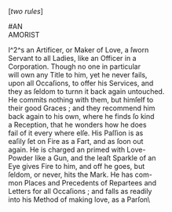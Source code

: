 [*two rules*]

#AN\
AMORIST

I^2^s an Artificer, or Maker of Love, a ſworn\
Servant to all Ladies, like an Officer in a\
Corporation. Though no one in particular\
will own any Title to him, yet he never fails,\
upon all Occaſions, to offer his Services, and\
they as ſeldom to turnn it back again untouched.\
He commits nothing with them, but himſelf to\
their good Graces ; and they recommend him\
back again to his own, where he finds ſo kind\
a Reception, that he wonders how he does\
fail of it every where elſe.  His Paſſion is as\
eaſily ſet on Fire as a Fart, and as ſoon out\
again. He is charged an primed with Love-\
Powder like a Gun, and the leaſt Sparkle of an\
Eye gives Fire to him, and off he goes, but\
ſeldom, or never, hits the Mark.  He has com-\
mon Places and Precedents of Repartees and\
Letters for all Occaſions ; and falls as readily\
into his Method of making love, as a Parſon\
